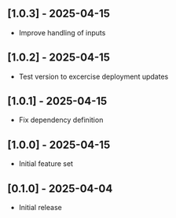## [1.0.3] - 2025-04-15

- Improve handling of inputs

## [1.0.2] - 2025-04-15

- Test version to excercise deployment updates

## [1.0.1] - 2025-04-15

- Fix dependency definition

## [1.0.0] - 2025-04-15

- Initial feature set

## [0.1.0] - 2025-04-04

- Initial release
